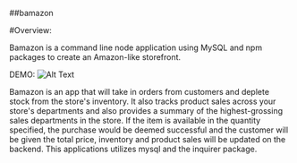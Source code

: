 ##bamazon

#Overview:

Bamazon is a command line node application using MySQL and npm packages to create an Amazon-like storefront. 

DEMO: ![Alt Text](https://github.com/albertshay888/bamazon/raw/master/path/to/bamazon.gif)

 Bamazon is an app that will take in orders from customers and deplete stock from the store's inventory. It also tracks product sales across your store's departments and also provides a summary of the highest-grossing sales departments in the store. If the item is available in the quantity specified, the purchase would be deemed successful and the customer will be given the total price, inventory and product sales will be updated on the backend. This applications utilizes mysql and the inquirer package.

